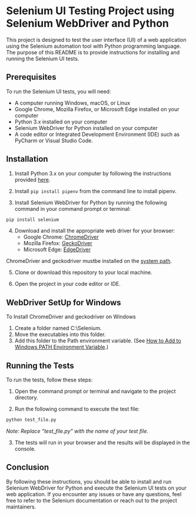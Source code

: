 # Selenium UI Testing Project using Selenium WebDriver and Python

This project is designed to test the user interface (UI) of a web application using the Selenium automation tool with Python programming language. The purpose of this README is to provide instructions for installing and running the Selenium UI tests.

## Prerequisites

To run the Selenium UI tests, you will need:
- A computer running Windows, macOS, or Linux
- Google Chrome, Mozilla Firefox, or Microsoft Edge installed on your computer
- Python 3.x installed on your computer
- Selenium WebDriver for Python installed on your computer
- A code editor or Integrated Development Environment (IDE) such as PyCharm or Visual Studio Code.

## Installation

1. Install Python 3.x on your computer by following the instructions provided [here](https://www.python.org/downloads/).

2. Install `pip install pipenv` from the command line to install pipenv.

3. Install Selenium WebDriver for Python by running the following command in your command prompt or terminal:

```python
pip install selenium
```  

4. Download and install the appropriate web driver for your browser:
    - Google Chrome: [ChromeDriver](https://sites.google.com/a/chromium.org/chromedriver/downloads)
    - Mozilla Firefox: [GeckoDriver](https://github.com/mozilla/geckodriver/releases)
    - Microsoft Edge: [EdgeDriver](https://developer.microsoft.com/en-us/microsoft-edge/tools/webdriver/)

ChromeDriver and geckodriver mustbe installed on the [system path](https://en.wikipedia.org/wiki/PATH_(variable)).

5. Clone or download this repository to your local machine.

6. Open the project in your code editor or IDE.

## WebDriver SetUp for Windows

To Install ChromeDriver and geckodriver on Windows

1. Create a folder named C:\Selenium.
2. Move the executables into this folder.
3. Add this folder to the Path environment variable. (See [How to Add to Windows PATH Environment Variable](https://helpdeskgeek.com/windows-10/add-windows-path-environment-variable/).)

## Running the Tests

To run the tests, follow these steps:

1. Open the command prompt or terminal and navigate to the project directory.

2. Run the following command to execute the test file:

```python
python test_file.py
```  
_Note: Replace "test_file.py" with the name of your test file._

3. The tests will run in your browser and the results will be displayed in the console.

## Conclusion

By following these instructions, you should be able to install and run Selenium WebDriver for Python and execute the Selenium UI tests on your web application. If you encounter any issues or have any questions, feel free to refer to the Selenium documentation or reach out to the project maintainers.
